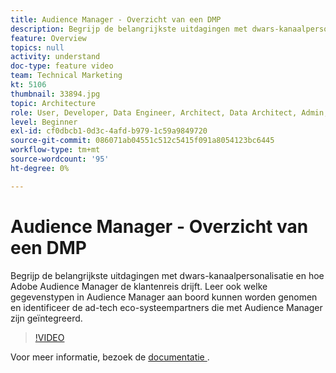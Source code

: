 ```yaml
---
title: Audience Manager - Overzicht van een DMP
description: Begrijp de belangrijkste uitdagingen met dwars-kanaalpersonalisatie en hoe Adobe Audience Manager de klantenreis drijft. Leer ook welke gegevenstypen in Audience Manager aan boord kunnen worden genomen en identificeer de ad-tech eco-systeempartners die met Audience Manager zijn geïntegreerd.
feature: Overview
topics: null
activity: understand
doc-type: feature video
team: Technical Marketing
kt: 5106
thumbnail: 33894.jpg
topic: Architecture
role: User, Developer, Data Engineer, Architect, Data Architect, Admin, Leader
level: Beginner
exl-id: cf0dbcb1-0d3c-4afd-b979-1c59a9849720
source-git-commit: 086071ab04551c512c5415f091a8054123bc6445
workflow-type: tm+mt
source-wordcount: '95'
ht-degree: 0%

---
```


# Audience Manager - Overzicht van een DMP

Begrijp de belangrijkste uitdagingen met dwars-kanaalpersonalisatie en hoe Adobe Audience Manager de klantenreis drijft. Leer ook welke gegevenstypen in Audience Manager aan boord kunnen worden genomen en identificeer de ad-tech eco-systeempartners die met Audience Manager zijn geïntegreerd.

>[!VIDEO](https://video.tv.adobe.com/v/33894/?quality=12)

Voor meer informatie, bezoek de [ documentatie ](https://experienceleague.adobe.com/docs/audience-manager/user-guide/overview/aam-overview.html?lang=nl-NL).
